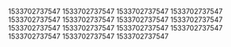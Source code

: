 1533702737547
1533702737547
1533702737547
1533702737547
1533702737547
1533702737547
1533702737547
1533702737547
1533702737547
1533702737547
1533702737547
1533702737547
1533702737547
1533702737547
1533702737547